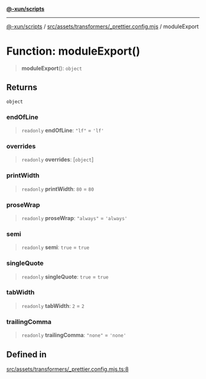[**@-xun/scripts**](../../../../../README.md)

***

[@-xun/scripts](../../../../../README.md) / [src/assets/transformers/\_prettier.config.mjs](../README.md) / moduleExport

# Function: moduleExport()

> **moduleExport**(): `object`

## Returns

`object`

### endOfLine

> `readonly` **endOfLine**: `"lf"` = `'lf'`

### overrides

> `readonly` **overrides**: [`object`]

### printWidth

> `readonly` **printWidth**: `80` = `80`

### proseWrap

> `readonly` **proseWrap**: `"always"` = `'always'`

### semi

> `readonly` **semi**: `true` = `true`

### singleQuote

> `readonly` **singleQuote**: `true` = `true`

### tabWidth

> `readonly` **tabWidth**: `2` = `2`

### trailingComma

> `readonly` **trailingComma**: `"none"` = `'none'`

## Defined in

[src/assets/transformers/\_prettier.config.mjs.ts:8](https://github.com/Xunnamius/xscripts/blob/f7b55e778c8646134a23d934fd2791d564a72b57/src/assets/transformers/_prettier.config.mjs.ts#L8)
